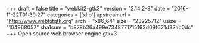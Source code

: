 +++
draft = false
title = "webkit2-gtk3"
version = "2.14.2-3"
date = "2016-11-22T01:39:27"
categories = ['xlib']
upstreamurl = "http://www.webkitgtk.org"
arch = "x86_64"
size = "23225712"
usize = "104968057"
sha1sum = "b878b36a499e7348771715163d09f621d32ac0dc"
+++
Open source web browser engine gtk+3